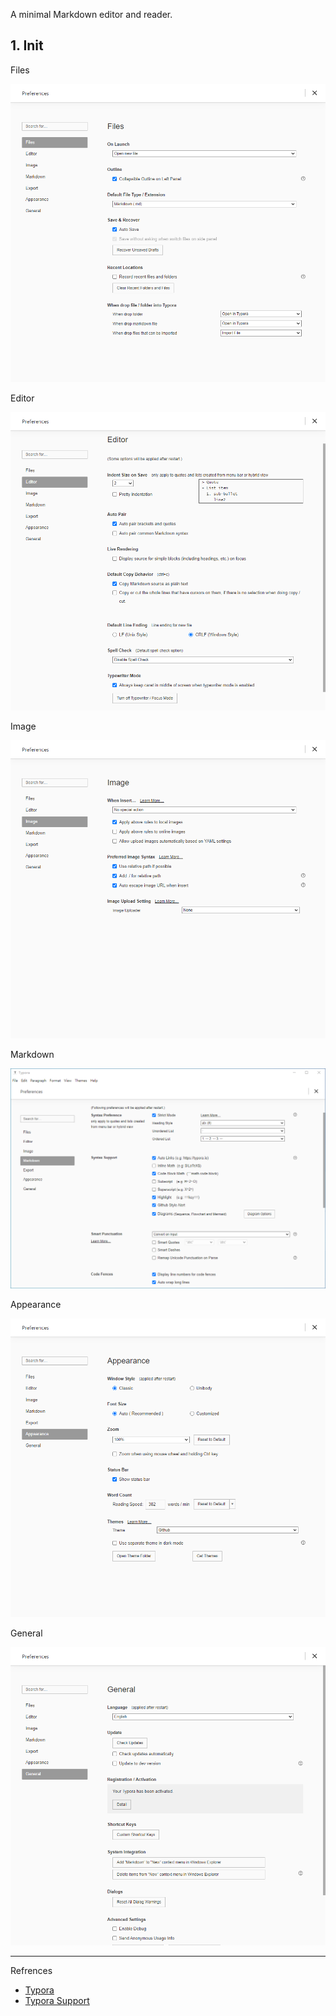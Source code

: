 A minimal Markdown editor and reader.

## 1. Init

Files

![Files](./../../../../../../images/Typora/Files.png)

Editor

![Editor](./../../../../../../images/Typora/Editor.png)

Image

![Image](./../../../../../../images/Typora/Image.png)

Markdown

![Markdown](./../../../../../../images/Typora/Markdown.png)

Appearance

![Appearance](./../../../../../../images/Typora/Appearance.png)

General

![General](./../../../../../../images/Typora/General.png)

---

Refrences

- [Typora](https://typora.io/)
- [Typora Support](https://support.typora.io/)

